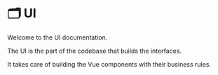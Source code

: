 # 🗂 UI

Welcome to the UI documentation.

The UI is the part of the codebase that builds the interfaces.

It takes care of building the Vue components with their business rules.
